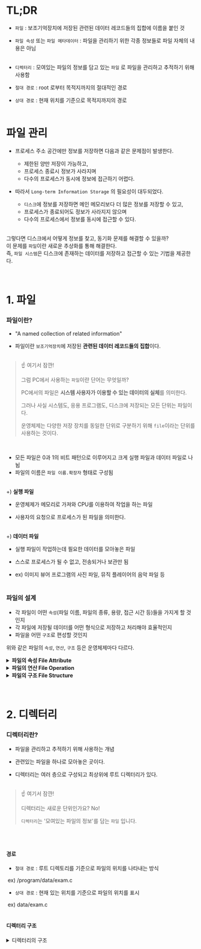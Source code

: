 # TL;DR

- `파일` : 보조기억장치에 저장된 관련된 데이터 레코드들의 집합에 이름을 붙인 것
- `파일 속성` 또는 `파일 메타데이터` : 파일을 관리하기 위한 각종 정보들로 파일 자체의 내용은 아님 <br></br>

- `디렉터리` : 모여있는 파일의 정보를 담고 있는 `파일` 로 파일을 관리하고 추적하기 위해 사용함
- `절대 경로` : root 로부터 목적지까지의 절대적인 경로
- `상대 경로` : 현재 위치를 기준으로 목적지까지의 경로 </br></br>



# 파일 관리

- 프로세스 주소 공간에만 정보를 저장하면 다음과 같은 문제점이 발생한다.
  - 제한된 양만 저장이 가능하고,
  - 프로세스 종료시 정보가 사라지며
  - 다수의 프로세스가 동시에 정보에 접근하기 어렵다.<br>

- 따라서 `Long-term Information Storage` 의 필요성이 대두되었다.
  - `디스크`에 정보를 저장하면 메인 메모리보다 더 많은 정보를 저장할 수 있고,
  - 프로세스가 종료되어도 정보가 사라지지 않으며
  - 다수의 프로세스에서 정보를 동시에 접근할 수 있다. <br><br>


그렇다면 디스크에서 어떻게 정보를 찾고, 동기화 문제를 해결할 수 있을까? <br>
이 문제를 `파일`이란 새로운 추상화를 통해 해결한다.<br>
즉, `파일 시스템`은 디스크에 존재하는 데이터를 저장하고 접근할 수 있는 기법을 제공한다. <br><br><br>

# 1. 파일

### 파일이란?

- "A named collection of related information"

- 파일이란 `보조기억장치`에 저장된 **관련된 데이터 레코드들의 집합**이다.<br></br>



> ☝️ 여기서 잠깐! <br>
>
> 그럼 PC에서 사용하는 `파일`이란 단어는 무엇일까? <br>
>
> PC에서의 파일은 **시스템 사용자가 이용할 수 있는 데이터의 실체**를 의미한다. <br>
>
> 그러나 사실 시스템도, 응용 프로그램도, 디스크에 저장되는 모든 단위는 파일이다. <br>
>
> 운영체제는 다양한 저장 장치를 동일한 단위로 구분하기 위해 `file`이라는 단위를 사용하는 것이다. 

<br>

- 모든 파일은 0과 1의 비트 패턴으로 이루어지고 크게 실행 파일과 데이터 파일로 나뉨
- 파일의 이름은 `파일 이름.확장자` 형태로 구성됨 </br></br>



+) **실행 파일**

- 운영체제가 메모리로 가져와 CPU를 이용하여 작업을 하는 파일

- 사용자의 요청으로 프로세스가 된 파일을 의미한다. </br></br>



+) **데이터 파일** 

- 실행 파일이 작업하는데 필요한 데이터를 모아놓은 파일

- 스스로 프로세스가 될 수 없고, 전송되거나 보관만 됨

- ex) 이미지 뷰어 프로그램의 사진 파일, 뮤직 플레이어의 음악 파일 등 </br></br>



### 파일의 설계

- 각 파일이 어떤 `속성`(파일 이름, 파일의 종류, 용량, 접근 시간 등)들을 가지게 할 것인지
- 각 파일에 저장될 데이터를 어떤 형식으로 저장하고 처리해야 효율적인지
- 파일을 어떤 `구조`로 편성할 것인지 </br>



위와 같은 파일의 `속성`, `연산`, `구조` 등은 운영체제마다 다르다.

<details>
<summary><b>파일의 속성 File Attribute</b></summary>
<div markdown="1">


![File_00](./img/5-3_file_attribute.png) <br>
파일의 속성들은 각 `파일 헤더`에 기록되며, 운영체제는 파일 헤더를 `파일 테이블`에서 관리한다. 		<br><br>

- name : 확장자를 포함한 전체 이름을 의미
- type : 실행 파일, 동영상 파일, 사진 파일 등 확장자로 구분
- size : 파일 용량을 의미
- time : 파일 접근 시간을 의미하며 만든 시간, 변경 시간, 최근 열어본 시간 등으로 세분화 
- location : 파일의 위치, 이름과 확장자가 같은 두 파일은 한 디렉터리에 존재할 수 없음 
- accessibility : 파일의 접근 권한을 의미 <br>
- owner : 파일의 소유자라는 의미, 윈도우에는 거의 없지만 유닉스에서는 자주 사용됨 <br><br>


운영체제가 관리하는 파일 헤더 외에 데이터 파일마다 자신에게 필요한 속성을 따로 정의할 때 `고유 헤더`를 사용한다.

  </div>
</details>



<details>
<summary><b>파일의 연산 File Operation</b></summary>
<div markdown="1">       

파일 자체를 변경하거나, 파일의 내용을 변경하는 작업들을 말한다.<br><br>
![File_01](./img/5-3_file_operation.png) <br>

  </div>
  </details>

<details>
<summary><b>파일의 구조 File Structure</b></summary>
<div markdown="1">       

### 순차 파일 구조
![File_03](./img/5-3_fs_1.png) <br>
파일의 내용이 하나의 긴 줄로 늘어선 형태 <br><br>

#### 장점
- 모든 데이터가 순차적으로 기록되기 때문에 저장 공간 낭비가 없음
- 구조가 단순함
- 순서대로 데이터를 읽거나 저장할 때 매우 빠르다. <br>
  
#### 단점 
- 파일에 새로운 데이터를 삽입하거나 삭제할 때 오래 걸림
- 특정 데이터로의 이동 시 직접 접근이 어려워 데이터 검색에 적절하지 않음 <br><br>

### 인덱스 파일 구조
![File_04](./img/5-3_fs_2.png) <br>
인덱스 테이블을 이용해 순차 접근과 직접 접근이 가능한 형태 <br>
현대의 파일 시스템은 인덱스 파일 구조로, 파일을 저장할 땐 순차 파일 구조로, 파일에 접근할 땐 인덱스 테이블을 보고 파일에 직접 접근한다.<br><br>
 
#### 장점
- 인덱스 테이블을 통해 다양한 접근이 가능
- 많은 양의 데이터를 처리할 때 효율적 <br>
  
#### 단점 
- 인덱스 테이블을 위한 추가 저장 공간이 필요
- 인덱스 참조 시간이 추가됨 <br><br>

  
### 집적 파일 구조
![File_05](./img/5-3_fs_3.png) <br>
저장하려는 데이터의 특정 값에 어떤 관계를 정의해 물리적인 주소로 바로 변환하는 파일 구조 <br>
해시 함수를 이용해 직접 접근이 가능한데 실제로 많이 쓰이진 않는다.<br><br>
  
#### 장점
- 해시 함수를 이용해 주소를 변환하므로 데이터 접근이 빠르다 <br>
  
#### 단점 
- 해시 함수를 찾기 어렵다
- 해시 함수를 잘 찾아도 저장 공간이 낭비될 수 있다 <br><br>

  
</div>
</details>
<br><br>

# 2. 디렉터리

### 디렉터리란?

- 파일을 관리하고 추적하기 위해 사용하는 개념

- 관련있는 파일을 하나로 모아놓은 곳이다.
- 디렉터리는 여러 층으로 구성되고 최상위에 루트 디렉터리가 있다. </br></br>



> ☝️ 여기서 잠깐! <br>
>
> 디렉터리는 새로운 단위인가요? No! <br>
>
> `디렉터리`는 '모여있는 파일의 정보'를 담는 `파일` 입니다.

</br></br>

#### 경로

- `절대 경로` : 루트 디렉토리를 기준으로 파일의 위치를 나타내는 방식 <br>

​		ex) /program/data/exam.c

- `상대 경로` : 현재 있는 위치를 기준으로 파일의 위치를 표시 <br>

​		ex) data/exam.c </br></br>



#### 디렉터리 구조

<details>
<summary>디렉터리의 구조</summary>
<div markdown="1">       

### 1단계 디렉터리 구조

![File_06](./img/5-3_file_ds_1.png) </br>

가장 간단한 구조의 디렉터리로 각 파일은 사용자가 다르더라도 서로 유일한 이름을 가져야 한다. <br>

파일이 많아지거나 다수의 사용자가 사용하면 심각한 제약이 따른다. <br></br>



### 2단계 디렉터리 구조

![File_07](./img/5-3_file_ds_2.png) </br>

사용자 별로 디렉터리를 만들어 관리하는 방법이다. <br>

사용자의 이름이나 계정 번호로 색인을 하고, 각 엔트리는 사용자 파일 디렉터리를 가리킨다. <br>

파일 참조 시 사용자의 파일 디렉터리에서만 탐색하므로 파일 이름 충돌 문제가 발생하지 않지만, 다른 사용자 파일에 접근해야 할 경우 단점이 된다. </br></br>



### 트리 디렉터리 구조

![File_08](./img/5-3_file_ds_3.png) </br>

2단계 디렉터리 구조를 확장해 다단계 트리 구조로 만든다. <br>

사용자들이 자신의 서브 디렉터리를 만들어 파일을 구성할 수 있도록 한다. <br>

디렉터리의 각 항목은 일반 파일인지(0) 디렉터리 파일인지(1) 항목을 추가해 구분한다. <br></br>



### 그래프 디렉터리 구조

![File_09](./img/5-3_file_ds_4.png) </br>

디렉터리들이 서브 디렉터리와 파일을 공유할 수 있도록 허용한다. <br>

트리 구조의 디렉터리를 일반화한 방식으로 `링크` 라고 불리는 새로운 디렉터리 항목을 통해 파일을 공유한다.



</div>
</details>

<br><br>
